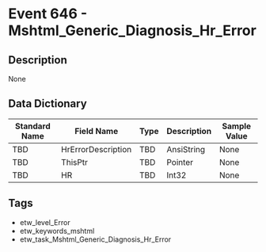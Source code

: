 # Event 646 - Mshtml_Generic_Diagnosis_Hr_Error

## Description
None

## Data Dictionary
|Standard Name|Field Name|Type|Description|Sample Value|
|---|---|---|---|---|
|TBD|HrErrorDescription|TBD|AnsiString|None|None|
|TBD|ThisPtr|TBD|Pointer|None|None|
|TBD|HR|TBD|Int32|None|None|

## Tags
* etw_level_Error
* etw_keywords_mshtml
* etw_task_Mshtml_Generic_Diagnosis_Hr_Error